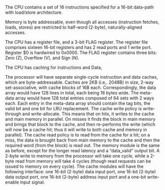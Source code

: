 The CPU contains a set of 16 instructions specified for a 16-bit data-path with load/store architecture. 

Memory is byte addressable, even though all accesses (instruction fetches, loads, stores) are restricted to half-word (2-byte), naturally-aligned accesses.

The CPU has a register file, and a 3-bit FLAG register. The register file comprises sixteen 16-bit registers and has 2 read ports and 1 write port. Register $0 is hardwired to 0x0000. The FLAG register contains three bits: Zero (Z), Overflow (V), and Sign (N).

The CPU has caching for instructions and Data,

The processor will have separate single-cycle instruction and data caches, which are byte-addressable. Caches are 2KB (i.e,. 2048B) in size, 2-way set-associative, with cache blocks of 16B each. Correspondingly, the data array would have 128 lines in total, each being 16 bytes wide. The meta-data array would have 128 total entries composed of 64 sets with 2 ways each. Each entry in the meta-data array should contain the tag bits, the valid bit and one bit for LRU replacement.
The cache write policy is write-through and write-allocate. This means that on hits, it writes to the cache and main memory in parallel. On misses it finds the block in main memory and brings that block to the cache, and then re-performs the write (which will now be a cache hit; thus it will write to both cache and memory in parallel).
The cache read policy is to read from the cache for a hit; on a miss, the data is brought back from main memory to the cache and then the required word (from the block) is read out.
The memory module is the same as before, except for the longer read latency and a “data_valid” output bit. A 2-byte write to memory from the processor will take one cycle, while a 2-byte read from memory will take 4 cycles (though read requests can be issued to memory on every cycle).
The cache modules will have the following interface: one 16-bit (2-byte) data input port, one 16-bit (2-byte) data output port, one 16-bit (2-byte) address input port and a one-bit write-enable input signal.
